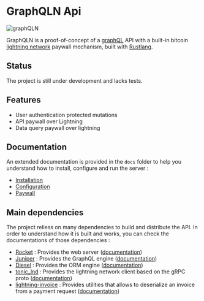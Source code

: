 # GraphQLN Api

 ![graphQLN](https://github.com/Asone/graphQLN/actions/workflows/rust.yml/badge.svg)

GraphQLN is a proof-of-concept of a [graphQL](https://graphql.org/) API with a built-in bitcoin [lightning network](https://en.wikipedia.org/wiki/Lightning_Network) paywall mechanism, built with [Rustlang](https://www.rust-lang.org/).

## Status

The project is still under development and lacks tests.
## Features

- User authentication protected mutations
- API paywall over Lightning
- Data query paywall over lightning 
## Documentation

An extended documentation is provided in the `docs` folder to help you understand how to install, configure and run the server : 

- [Installation](./docs/installation.md)
- [Configuration](./docs/configuration.md)
- [Paywall](./docs/paywall.md)
## Main dependencies

The project reliess on many dependencies to build and distribute the API. 
In order to understand how it is built and works, you can check the documentations of those dependencies : 

- [Rocket](https://rocket.rs/) : Provides the web server ([documentation](https://api.rocket.rs/v0.5-rc/rocket/))
- [Juniper](https://github.com/graphql-rust/juniper) : Provides the GraphQL engine ([documentation](https://docs.rs/juniper/0.15.7/juniper/))
- [Diesel](https://diesel.rs/) : Provides the ORM engine ([documentation](https://docs.diesel.rs/master/diesel/index.html))
- [tonic_lnd](https://github.com/Kixunil/tonic_lnd) : Provides the lightning network client based on the gRPC proto ([documentation](https://docs.rs/tonic_lnd/0.1.1/tonic_lnd/))
- [lightning-invoice]() : Provides utilities that allows to deserialize an invoice from a payment request ([documentation]())

